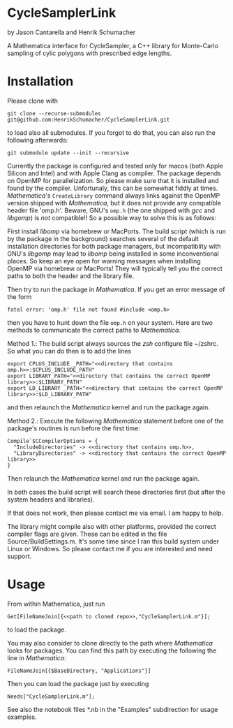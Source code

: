 # CycleSamplerLink
by Jason Cantarella and Henrik Schumacher


A Mathematica interface for CycleSampler, a C++ library for Monte-Carlo sampling of cylic polygons with prescribed edge lengths.

# Installation

Please clone with

    git clone --recurse-submodules git@github.com:HenrikSchumacher/CycleSamplerLink.git

to load also all submodules. If you forgot to do that, you can also run the following afterwards:

    git submodule update --init --recursive

Currently the package is configured and tested only for macos (both Apple Silicon and Intel) and with Apple Clang as compiler. 
The package depends on OpenMP for parallelization. So please make sure that it is installed and found by the compiler. Unfortunaly, this can be somewhat fiddly at times. _Mathematica_'s `CreateLibrary` command always links against the OpenMP version shipped with _Mathematica_, but it does not provide any compatible header file 'omp.h'. Beware, GNU's `omp.h` (the one shipped with _gcc_ and _libgomp_) is _not_ compatible!! So a possible way to solve this is as follows:

First install _libomp_ via homebrew or MacPorts. The build script (which is run by the package in the background) searches several of the default installation directories for both package managers, but incompatiblity with GNU's _libgomp_ may lead to _libomp_ being installed in some inconventional places. So keep an eye open for warning messages when installing OpenMP via homebrew or MacPorts! They will typically tell you the correct paths to both the header and the library file.

Then try to run the package in _Mathematica_. If you get an error message of the form

    fatal error: 'omp.h' file not found #include <omp.h>
    
then you have to hunt down the file `omp.h` on your system. Here are two methods to communicate the correct paths to _Mathematica_.


Method 1.: The build script always sources the _zsh_ configure file ~/zshrc. So what you can do then is to add the lines

    export CPLUS_INCLUDE _PATH="<<directory that contains omp.h>>:$CPLUS_INCLUDE_PATH"
    export LIBRARY_PATH="<<directory that contains the correct OpenMP library>>:$LIBRARY_PATH"
    export LD_LIBRARY _PATH="<<directory that contains the correct OpenMP library>>:$LD_LIBRARY_PATH"
    
and then relaunch the _Mathematica_ kernel and run the package again.

Method 2.: Execute the following _Mathematica_ statement before one of the package's routines is run before the first time:

    Compile`$CCompilerOptions = {
      "IncludeDirectories" -> <<directory that contains omp.h>>,
      "LibraryDirectories" -> <<directory that contains the correct OpenMP library>>
    }

Then relaunch the _Mathematica_ kernel and run the package again. 


In both cases the build script will search these directories first (but after the system headers and libraries).

If that does not work, then please contact me via email. I am happy to help.


The library might compile also with other platforms, provided the correct compiler flags are given. These can be edited in the file Source/BuildSettings.m. It's some time since I ran this build system under Linux or Windows. So please contact me if you are interested and need support.

# Usage

From within Mathematica, just run 

    Get[FileNameJoin[{<<path to cloned repo>>,"CycleSamplerLink.m"}];
    
to load the package.

You may also consider to clone directly to the path where _Mathematica_ looks for packages. You can find this path by executing the following the line in _Mathematica_:

    FileNameJoin[{$BaseDirectory, "Applications"}]
    
Then you can load the package just by executing

    Needs["CycleSamplerLink.m"];
    
See also the notebook files *.nb in the "Examples" subdirection for usage examples.

